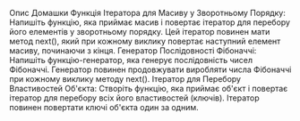 Опис Домашки
Функція Ітератора для Масиву у Зворотньому Порядку: Напишіть функцію, яка приймає масив і повертає ітератор для перебору його елементів у зворотньому порядку. Цей ітератор повинен мати метод next(), який при кожному виклику повертає наступний елемент масиву, починаючи з кінця.
Генератор Послідовності Фібоначчі: Напишіть функцію-генератор, яка генерує послідовність чисел Фібоначчі. Генератор повинен продовжувати виробляти числа Фібоначчі при кожному виклику методу next().
Ітератор для Перебору Властивостей Об'єкта: Створіть функцію, яка приймає об'єкт і повертає ітератор для перебору всіх його властивостей (ключів). Ітератор повинен повертати ключі об'єкта один за одним.
